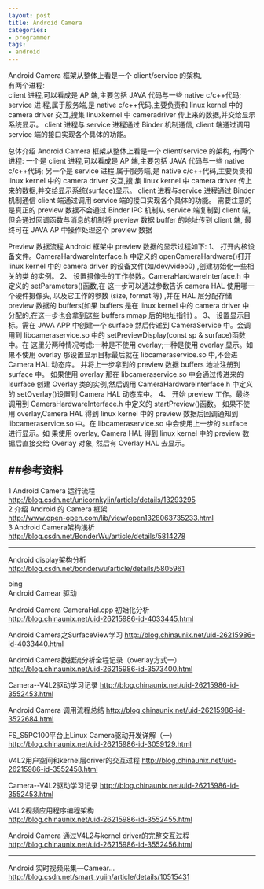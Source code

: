 ```yaml
---
layout: post
title: Android Camera
categories:
- programmer
tags:
- android
---
```




Android Camera 框架从整体上看是一个 client/service 的架构,	
有两个进程:	
client 进程,可以看成是 AP 端,主要包括 JAVA 代码与一些 native c/c++代码;	
service 进 程,属于服务端,是 native c/c++代码,主要负责和 linux kernel 中的 camera driver 交互,搜集 linuxkernel 中 cameradriver 传上来的数据,并交给显示系统显示。
client 进程与 service 进程通过 Binder 机制通信, client 端通过调用 service 端的接口实现各个具体的功能。






总体介绍 
Android Camera 框架从整体上看是一个 client/service 的架构,
有两个进程:
一个是 client 进程,可以看成是 AP 端,主要包括 JAVA 代码与一些 native c/c++代码;
另一个是 service 进程,属于服务端,是 native c/c++代码,主要负责和 linux kernel 中的 camera driver 交互,搜 
集 linux kernel 中 camera driver 传上来的数据,并交给显示系统(surface)显示。
client 进程与service 进程通过 Binder 机制通信
client 端通过调用 service 端的接口实现各个具体的功能。 
需要注意的是真正的 preview 数据不会通过 Binder IPC 机制从 service 端复制到 client 端, 
但会通过回调函数与消息的机制将 preview 数据 buffer 的地址传到 client 端, 最终可在 JAVA AP 
中操作处理这个 preview 数据




Preview 数据流程 
Android 框架中 preview 数据的显示过程如下: 
1、 打开内核设备文件。CameraHardwareInterface.h 中定义的 openCameraHardware()打开 
      linux kernel 中的 camera driver 的设备文件(如/dev/video0)      ,创建初始化一些相关的类 
      的实例。 
2、 设置摄像头的工作参数。CameraHardwareInterface.h 中定义的 setParameters()函数,在 
      这一步可以通过参数告诉 camera HAL 使用哪一个硬件摄像头,  以及它工作的参数  (size, 
    format 等) ,并在 HAL 层分配存储 preview 数据的 buffers(如果 buffers 是在 linux kernel 
    中的 camera driver 中分配的,在这一步也会拿到这些 buffers mmap 后的地址指针)                      。 
3、 设置显示目标。需在 JAVA APP 中创建一个 surface 然后传递到 CameraService 中。会调 
    用到 libcameraservice.so 中的 setPreviewDisplay(const sp & surface)函数中。在 
    这里分两种情况考虑:一种是不使用 overlay;一种是使用 overlay 显示。如果不使用 
    overlay 那设置显示目标最后就在 libcameraservice.so 中,不会进 Camera HAL 动态库。 
    并将上一步拿到的 preview 数据 buffers 地址注册到 surface 中。 如果使用 overlay 那在 
    libcameraservice.so 中会通过传进来的 Isurface 创建 Overlay 类的实例,然后调用 
    CameraHardwareInterface.h 中定义的 setOverlay()设置到 Camera HAL 动态库中。 
4、 开始 preview 工作。最终调用到 CameraHardwareInterface.h 中定义的 startPreview()函数。 
    如果不使用 overlay,Camera HAL 得到 linux kernel 中的 preview 数据后回调通知到 
    libcameraservice.so 中。在 libcameraservice.so 中会使用上一步的 surface 进行显示。如 
    果使用 overlay,    Camera HAL 得到 linux kernel 中的 preview 数据后直接交给 Overlay 对象, 
    然后有 Overlay HAL 去显示。




##参考资料
--------------------------------------------------------------
1	Android Camera 运行流程	
	http://blog.csdn.net/unicornkylin/article/details/13293295	
2	介绍 Android 的 Camera 框架	
	http://www.open-open.com/lib/view/open1328063735233.html	
3	Android Camera架构浅析	
	http://blog.csdn.net/BonderWu/article/details/5814278	



--------------------------------------------------------------


Android display架构分析
http://blog.csdn.net/bonderwu/article/details/5805961


bing	
Android Camear 驱动

Android Camera CameraHal.cpp 初始化分析	
http://blog.chinaunix.net/uid-26215986-id-4033445.html	

Android Camera之SurfaceView学习
http://blog.chinaunix.net/uid-26215986-id-4033440.html

Android Camera数据流分析全程记录（overlay方式一）
http://blog.chinaunix.net/uid-26215986-id-3573400.html

Camera--V4L2驱动学习记录
http://blog.chinaunix.net/uid-26215986-id-3552453.html

Android Camera 调用流程总结
http://blog.chinaunix.net/uid-26215986-id-3522684.html

FS_S5PC100平台上Linux Camera驱动开发详解（一）
http://blog.chinaunix.net/uid-26215986-id-3059129.html

V4L2用户空间和kernel层driver的交互过程
http://blog.chinaunix.net/uid-26215986-id-3552458.html

Camera--V4L2驱动学习记录 
http://blog.chinaunix.net/uid-26215986-id-3552453.html

V4L2视频应用程序编程架构	
http://blog.chinaunix.net/uid-26215986-id-3552455.html	

Android Camera 通过V4L2与kernel driver的完整交互过程	
http://blog.chinaunix.net/uid-26215986-id-3552456.html	

--------------------------------------------------------------





Android&nbsp;实时视频采集—Camear…
http://blog.csdn.net/smart_yujin/article/details/10515431


















